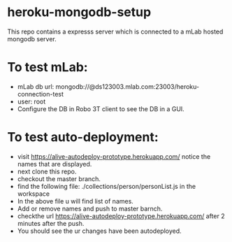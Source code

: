 # heroku-mongodb-setup
This repo contains a expresss server which is connected to a mLab hosted mongodb server.
# To test mLab: 
* mLab db url: mongodb://@ds123003.mlab.com:23003/heroku-connection-test
* user: root
* Configure the DB in Robo 3T client to see the DB in a GUI.

# To test auto-deployment:
* visit https://alive-autodeploy-prototype.herokuapp.com/ notice the names that are displayed.
* next clone this repo.
* checkout the master branch.
* find the following file: ./collections/person/personList.js in the workspace
* In the above file u will find list of names.
* Add or remove names and push to master barnch.
* checkthe url https://alive-autodeploy-prototype.herokuapp.com/ after 2 minutes after the push.
* You should see the ur changes have been autodeployed.


